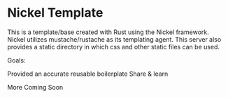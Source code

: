 # Nickel Template

This is a template/base created with Rust using the Nickel framework. Nickel utilizes mustache/rustache as its templating agent. This server also provides a static directory in which css and other static files can be used.

Goals:

Provided an accurate reusable boilerplate
Share & learn

More Coming Soon
